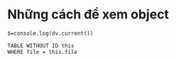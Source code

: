 # Những cách để xem object
`$=console.log(dv.current())`
```
TABLE WITHOUT ID this
WHERE file = this.file
```
